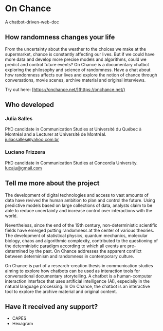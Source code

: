 # On Chance

A chatbot-driven-web-doc

## How randomness changes your life

From the uncertainty about the weather to the choices we make at the supermarket, chance is constantly affecting our lives. But if we could have more data and develop more precise models and algorithms, could we predict and control future events? On Chance is a documentary chatbot exploring the philosophy and science of randomness. Have a chat about how randomness affects our lives and explore the notion of chance through conversations, movie scenes, archive material and original interviews.

Try out here: [https://onchance.net/](https://onchance.net/)

## Who developed

### Julia Salles

PhD candidate in Communication Studies at Université du Québec à Montréal and a Lecturer at Université de Montréal. juliacsalles@yahoo.com.br

### Luciano Frizzera

PhD candidate in Communication Studies at Concordia University. lucaju@gmail.com

## Tell me more about the project

The development of digital technologies and access to vast amounts of data have revived the human ambition to plan and control the future. Using predictive models based on large collections of data, analysts claim to be able to reduce uncertainty and increase control over interactions with the world.

Nevertheless, since the end of the 19th century, non-deterministic scientific fields have emerged putting randomness at the center of various theories. The development of statistical physics, quantum mechanics, molecular biology, chaos and algorithmic complexity, contributed to the questioning of the deterministic paradigm according to which all events are pre-determined by the past. On Chance addresses the apparent conflict between determinism and randomness in contemporary culture.

On Chance is part of a research-creation thesis in communication studies aiming to explore how chatbots can be used as interaction tools for conversational documentary storytelling. A chatbot is a human-computer interaction interface that uses artificial intelligence (AI), especially in the natural language processing. In On Chance, the chatbot is an interactive tool to explore the archive material and original content.

## Have it received any support?

- CAPES
- Hexagram
